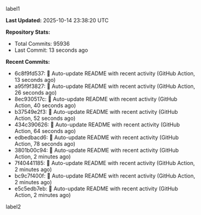 
label1 
<!-- ACTIVITY_START -->
**Last Updated:** 2025-10-14 23:38:20 UTC

**Repository Stats:**
- Total Commits: 95936
- Last Commit: 13 seconds ago

**Recent Commits:**
- 6c8f9fd537: 🤖 Auto-update README with recent activity (GitHub Action, 13 seconds ago)
- a95f9f3827: 🤖 Auto-update README with recent activity (GitHub Action, 26 seconds ago)
- 8ec930517c: 🤖 Auto-update README with recent activity (GitHub Action, 40 seconds ago)
- b37549e2f3: 🤖 Auto-update README with recent activity (GitHub Action, 52 seconds ago)
- 434c390626: 🤖 Auto-update README with recent activity (GitHub Action, 64 seconds ago)
- edbedbacd6: 🤖 Auto-update README with recent activity (GitHub Action, 78 seconds ago)
- 3801b00c94: 🤖 Auto-update README with recent activity (GitHub Action, 2 minutes ago)
- 7f40441185: 🤖 Auto-update README with recent activity (GitHub Action, 2 minutes ago)
- bc9c7f400f: 🤖 Auto-update README with recent activity (GitHub Action, 2 minutes ago)
- e5c5edb7eb: 🤖 Auto-update README with recent activity (GitHub Action, 2 minutes ago)
<!-- ACTIVITY_END -->

label2
